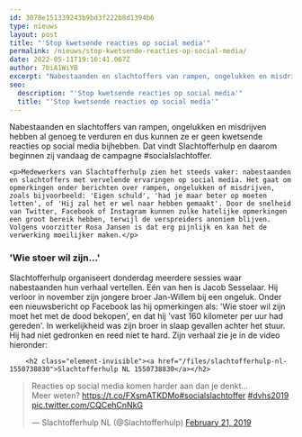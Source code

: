 ```yaml
---
id: 3078e151339243b9bd3f222b8d1394b6
type: nieuws
layout: post
title: "'Stop kwetsende reacties op social media'"
permalink: /nieuws/stop-kwetsende-reacties-op-social-media/
date: 2022-05-11T19:16:41.067Z
author: 7biA1WiYB
excerpt: "Nabestaanden en slachtoffers van rampen, ongelukken en misdrijven hebben al genoeg te verduren en dus kunnen ze er geen kwetsende reacties op social media bijhebben. Dat vindt Slachtofferhulp en daarom beginnen zij vandaag de campagne #socialslachtoffer.  "
seo:
  description: "'Stop kwetsende reacties op social media'"
  title: "'Stop kwetsende reacties op social media'"
---
```

Nabestaanden en slachtoffers van rampen, ongelukken en misdrijven hebben al genoeg te verduren en dus kunnen ze er geen kwetsende reacties op social media bijhebben. Dat vindt Slachtofferhulp en daarom beginnen zij vandaag de campagne #socialslachtoffer.  

    <p>Medewerkers van Slachtofferhulp zien het steeds vaker: nabestaanden en slachtoffers met vervelende ervaringen op social media. Het gaat om opmerkingen onder berichten over rampen, ongelukken of misdrijven, zoals bijvoorbeeld: 'Eigen schuld', 'had je maar beter op moeten letten', of 'Hij zal het er wel naar hebben gemaakt'. Door de snelheid van Twitter, Facebook of Instagram kunnen zulke hatelijke opmerkingen een groot bereik hebben, terwijl de verspreiders anoniem blijven. Volgens voorzitter Rosa Jansen is dat erg pijnlijk en kan het de verwerking moeilijker maken.</p>
<h3>'Wie stoer wil zijn...'</h3>
<p>Slachtofferhulp organiseert donderdag meerdere sessies waar nabestaanden hun verhaal vertellen. Eén van hen is Jacob Sesselaar. Hij verloor in november zijn jongere broer Jan-Willem bij een ongeluk. Onder een nieuwsbericht op Facebook las hij opmerkingen als: 'Wie stoer wil zijn moet het met de dood bekopen', en dat hij 'vast 160 kilometer per uur had gereden'. In werkelijkheid was zijn broer in slaap gevallen achter het stuur. Hij had niet gedronken en reed niet te hard. Zijn verhaal zie je in de video hieronder:</p>
<p><div class="media media-element-container media-default"><div id="file-536253" class="file file-document file-text-oembed">

        <h2 class="element-invisible"><a href="/files/slachtofferhulp-nl-1550738830">Slachtofferhulp NL 1550738830</a></h2>
    
  
  <div class="content">
    
<blockquote class="twitter-tweet" data-width="550"><p lang="nl" dir="ltr">Reacties op social media komen harder aan dan je denkt...<br>Meer weten? <a href="https://t.co/FXsmATKDMo">https://t.co/FXsmATKDMo</a><a href="https://twitter.com/hashtag/socialslachtoffer?src=hash&amp;ref_src=twsrc%5Etfw">#socialslachtoffer</a> <a href="https://twitter.com/hashtag/dvhs2019?src=hash&amp;ref_src=twsrc%5Etfw">#dvhs2019</a> <a href="https://t.co/CQCehCnNkG">pic.twitter.com/CQCehCnNkG</a></p>&mdash; Slachtofferhulp NL (@Slachtofferhulp) <a href="https://twitter.com/Slachtofferhulp/status/1098470358519291904?ref_src=twsrc%5Etfw">February 21, 2019</a></blockquote>
<script async="" src="https://platform.twitter.com/widgets.js" charset="utf-8"></script>
  </div>

  
</div>
</div>  
